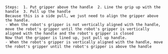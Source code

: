  
    Steps:  1. Put gripper above the handle  2. Line the grip up with the handle  3. Pull up the handle
    Because this is a side pull, we just need to align the gripper above the handle.
    - When the robot's gripper is not vertically aligned with the handle, move the robot's gripper until the robot's gripper is vertically aligned with the handle and the robot's gripper is closed
    Now that the gripper is lined up, just pull up handle.
    - When the robot's gripper is vertically aligned with the handle, move the robot's gripper until the robot's gripper is above the handle